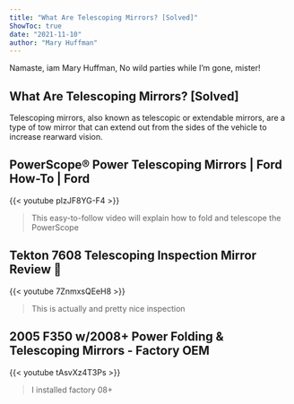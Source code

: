 ```yaml
---
title: "What Are Telescoping Mirrors? [Solved]"
ShowToc: true 
date: "2021-11-10"
author: "Mary Huffman" 
---
```


Namaste, iam Mary Huffman, No wild parties while I’m gone, mister!
## What Are Telescoping Mirrors? [Solved]
 Telescoping mirrors, also known as telescopic or extendable mirrors, are a type of tow mirror that can extend out from the sides of the vehicle to increase rearward vision.

## PowerScope® Power Telescoping Mirrors | Ford How-To | Ford
{{< youtube pIzJF8YG-F4 >}}
>This easy-to-follow video will explain how to fold and telescope the PowerScope 

## Tekton 7608 Telescoping Inspection Mirror Review 👀
{{< youtube 7ZnmxsQEeH8 >}}
>This is actually and pretty nice inspection 

## 2005 F350 w/2008+ Power Folding & Telescoping Mirrors - Factory OEM
{{< youtube tAsvXz4T3Ps >}}
>I installed factory 08+ 

